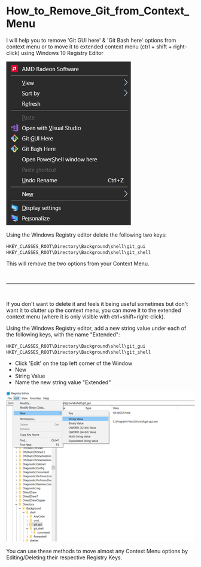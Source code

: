 # How_to_Remove_Git_from_Context_Menu
I will help you to remove 'Git GUI here' &amp; 'Git Bash here' options from context menu or to move it to extended context menu (ctrl + shift + right-click) using Windows 10 Registry Editor

![Context Menu](img/context_menu.png)


Using the Windows Registry editor delete the following two keys:

```
HKEY_CLASSES_ROOT\Directory\Background\shell\git_gui
HKEY_CLASSES_ROOT\Directory\Background\shell\git_shell
```

This will remove the two options from your Context Menu.

<br>

-----

<br>


If you don't want to delete it and feels it being useful sometimes but don't want it to clutter up the context menu, you can move it to the extended context menu (where it is only visible with ctrl+shift+right-click).

Using the Windows Registry editor, add a new string value under each of the following keys, with the name "Extended":

```
HKEY_CLASSES_ROOT\Directory\Background\shell\git_gui
HKEY_CLASSES_ROOT\Directory\Background\shell\git_shell
```

* Click 'Edit' on the top left corner of the Window
* New
* String Value
* Name the new string value "Extended"

![Registr Editor](img/reg_edit.png)

You can use these methods to move almost any Context Menu options by Editing/Deleting their respective Registry Keys.
